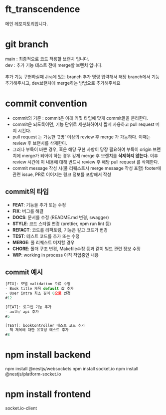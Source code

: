 # ft_transcendence
메인 레포지토리입니다.

# git branch
main : 최종적으로 코드 적용할 브랜치 입니다.
<br>dev : 추가 기능 테스트 전에 merge할 브랜치 입니다.
<br><br>
추가 기능 구현하실때 Jira에 있는 branch 추가 명령 입력해서 해당 branch에서 기능 추가해주시고, dev브랜치에 merge하는 방법으로 추가해주세요

# commit convention
- commit의 기준 : commit은 아래 커밋 타입에 맞게 commit들을 분리한다.
- commit은 되도록이면, 기능 단위로 세분화하여서 짧게 사용하고 pull request 머지 시킨다.
- pull request 는 가능한 '2명' 이상의 review 후 merge 가 가능하다. 이때는 review 후 브랜치를 삭제한다.
- 그러나 부득이 바쁜 경우, 혹은 해당 구현 사항이 당장 필요하여 부득이 origin 브랜치에 merge가 되어야 하는 경우 강제 merge 후 브랜치를 **삭제하지 않는다.** 이후 review 시간에 이 내용에 대해 반드시 review 후 해당 pull request 를 삭제한다.
- commit message 작성 시(풀 리퀘스트시 merge mesaage 작성 포함) footer에 관련 issue, PR로 이어지는 링크 정보를 포함해서 작성

## commit의 타입

- **FEAT**: 기능을 추가 또는 수정
- **FIX**: 버그를 해결
- **DOCS**: 문서를 수정 (README.md 변경, swagger)
- **STYLE**: 코드 스타일 변경 (prettier, npm run lint 등)
- **REFACT**: 코드를 리팩토링, 기능은 같고 코드가 변경
- **TEST**: 테스트 코드를 추가 또는 수정
- **MERGE**: 풀 리퀘스트 머지할 경우
- **CHORE**: 폴더 구조 변경, Makefile수정 등과 같이 빌드 관련 정보 수정
- **WIP**: working in process 아직 작업중인 내용

## commit 예시

```jsx
[FIX]: 모델 validation 오류 수정
- Book title 제목 default 값 추가
- User intra 최소 길이 0으로 변경
#12
```

```jsx
[FEAT]: 로그인 기능 추가
- auth/ api 추가
#5
```

```jsx
[TEST]: bookController 테스트 코드 추가
- 책 제목에 대한 유효성 테스트 추가
#8
```


# npm install backend
npm install @nestjs/websockets
npm install socket.io
npm install @nestjs/platform-socket.io

# npm install frontend
socket.io-client
